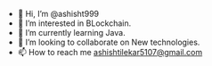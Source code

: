 - 👋 Hi, I’m @ashisht999
- 👀 I’m interested in BLockchain.
- 🌱 I’m currently learning Java.
- 💞️ I’m looking to collaborate on New technologies.
- 📫 How to reach me ashishtilekar5107@gmail.com

<!---
ashisht999/ashisht999 is a ✨ special ✨ repository because its `README.md` (this file) appears on your GitHub profile.
You can click the Preview link to take a look at your changes.
--->

